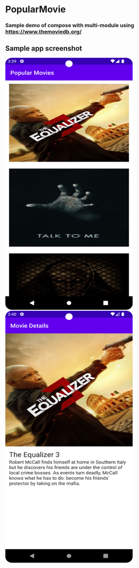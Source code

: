 
# PopularMovie
### Sample demo of compose with multi-module using https://www.themoviedb.org/ 
## Sample app screenshot
<img src="/demo/ScreenMovieList.png" width="400" height="790"><img src="/demo/ScreenMovieDetails.png" width="400" height="790">

